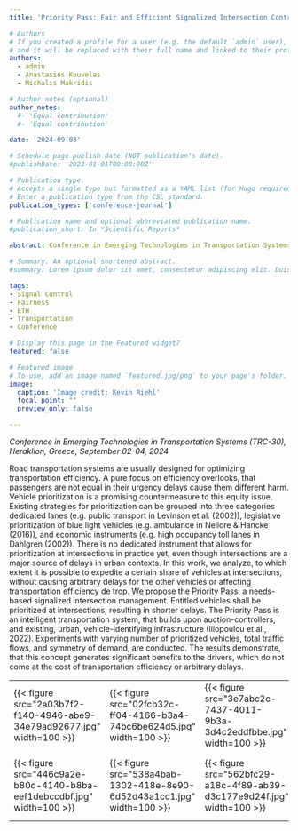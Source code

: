 ```yaml
---
title: 'Priority Pass: Fair and Efficient Signalized Intersection Control'

# Authors
# If you created a profile for a user (e.g. the default `admin` user), write the username (folder name) here
# and it will be replaced with their full name and linked to their profile.
authors:
  - admin
  - Anastasios Kouvelas
  - Michalis Makridis

# Author notes (optional)
author_notes:
  #- 'Equal contribution'
  #- 'Equal contribution'

date: '2024-09-03'

# Schedule page publish date (NOT publication's date).
#publishDate: '2023-01-01T00:00:00Z'

# Publication type.
# Accepts a single type but formatted as a YAML list (for Hugo requirements).
# Enter a publication type from the CSL standard.
publication_types: ['conference-journal']

# Publication name and optional abbreviated publication name.
#publication_short: In *Scientific Reports*

abstract: Conference in Emerging Technologies in Transportation Systems (TRC-30), Heraklion, Greece, September 02-04, 2024

# Summary. An optional shortened abstract.
#summary: Lorem ipsum dolor sit amet, consectetur adipiscing elit. Duis posuere tellus ac convallis placerat. Proin tincidunt magna sed ex sollicitudin condimentum.

tags: 
- Signal Control
- Fairness
- ETH
- Transportation
- Conference

# Display this page in the Featured widget?
featured: false

# Featured image
# To use, add an image named `featured.jpg/png` to your page's folder. 
image:
  caption: 'Image credit: Kevin Riehl'
  focal_point: ""
  preview_only: false

---
```

*Conference in Emerging Technologies in Transportation Systems (TRC-30), Heraklion, Greece, September 02-04, 2024*

Road transportation systems are usually designed for optimizing transportation efficiency. A pure focus on efficiency overlooks, that passengers are not equal in their urgency  delays cause them different harm. Vehicle prioritization is a promising countermeasure to this equity issue. Existing strategies for prioritization can be grouped into three categories dedicated lanes (e.g. public transport in Levinson et al. (2002)), legislative prioritization of blue light vehicles (e.g. ambulance in Nellore & Hancke (2016)), and economic instruments (e.g. high occupancy toll lanes in Dahlgren (2002)). There is no dedicated instrument that allows for prioritization at intersections in practice yet, even though intersections are a major source of delays in urban contexts. In this work, we analyze, to which extent it is possible to expedite a certain share of vehicles at intersections, without causing arbitrary delays for the other vehicles or affecting transportation efficiency de trop. We propose the Priority Pass, a needs-based signalized intersection management. Entitled vehicles shall be prioritized at intersections, resulting in shorter delays. The Priority Pass is an intelligent transportation system, that builds upon auction-controllers, and existing, urban, vehicle-identifying infrastructure (Iliopoulou et al., 2022). Experiments with varying number of prioritized vehicles, total traffic flows, and symmetry of demand, are conducted. The results demonstrate, that this concept generates significant benefits to the drivers, which do not come at the cost of transportation efficiency or arbitrary delays. 

<table>
  <tr>
    <td>{{< figure src="2a03b7f2-f140-4946-abe9-34e79ad92677.jpg" width=100 >}}</td>
    <td>{{< figure src="02fcb32c-ff04-4166-b3a4-74bc6be624d5.jpg" width=100 >}}</td>
    <td>{{< figure src="3e7abc2c-7437-4011-9b3a-3d4c2eddfbbe.jpg" width=100 >}}</td>
    <td>{{< figure src="5d9699d9-25b9-45a3-9666-ab106904952d.jpg" width=100 >}}</td>
    <td>{{< figure src="6cf80e3d-049a-4987-a314-0ce64475f72a.jpg" width=100 >}}</td>
    <td>{{< figure src="78cb1508-289a-4727-ada4-d968cce1e08d.jpg" width=100 >}}</td>
  </tr>
  <tr>
    <td>{{< figure src="446c9a2e-b80d-4140-b8ba-eef1debccdbf.jpg" width=100 >}}</td>
    <td>{{< figure src="538a4bab-1302-418e-8e90-6d52d43a1cc1.jpg" width=100 >}}</td>
    <td>{{< figure src="562bfc29-a18c-4f89-ab39-d3c177e9d24f.jpg" width=100 >}}</td>
    <td>{{< figure src="1729183d-e96b-420c-8b98-77ca5745cad7.jpg" width=100 >}}</td>
    <td>{{< figure src="da3620a3-b305-4860-b60c-14cd7464f79c.jpg" width=100 >}}</td>
    <td>{{< figure src="debf895a-b5a4-452c-a3e1-72adc4c79e65.jpg" width=100 >}}</td>
    <td>{{< figure src="e52699dc-c3b6-41e6-b7d7-fe0203c15eca.jpg" width=100 >}}</td>
  </tr>
</table>
